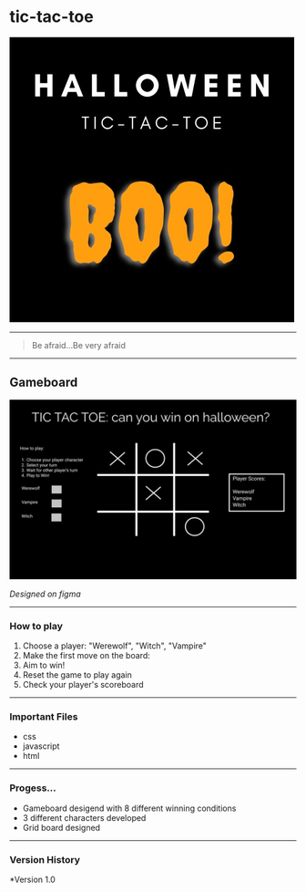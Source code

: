 # tic-tac-toe
<img src="images/HalloweenLogo.jpg" alt="Halloween Tic-tac-toe"/>

---

> Be afraid...Be very afraid

---
## Gameboard
<img src="images/TicTacToe (2).png" alt="TicTacToe board"/>

*Designed on figma*

---
### How to play
1. Choose a player: "Werewolf", "Witch", "Vampire"
2. Make the first move on the board:
3. Aim to win!
4. Reset the game to play again
5. Check your player's scoreboard

---
### Important Files
* css
* javascript
* html

---
### Progess...
* Gameboard desigend with 8 different winning conditions
* 3 different characters developed
* Grid board designed

---
### Version History
*Version 1.0
